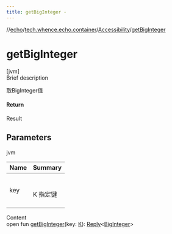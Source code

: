 ```yaml
---
title: getBigInteger -
---
```

//[echo](../../index.md)/[tech.whence.echo.container](../index.md)/[Accessibility](index.md)/[getBigInteger](get-big-integer.md)



# getBigInteger  
[jvm]  
Brief description  


取BigInteger值



#### Return  


Result<BigInteger>



## Parameters  
  
jvm  
  
|  Name|  Summary| 
|---|---|
| key| <br><br>K 指定键<br><br>
  
  
Content  
open fun [getBigInteger](get-big-integer.md)(key: [K](index.md)): [Reply](../-reply/index.md)<[BigInteger](https://docs.oracle.com/javase/8/docs/api/java/math/BigInteger.html)>  



